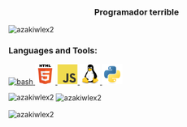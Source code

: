 <h3 align="center">Programador terrible</h3>

<p align="left"> <img src="https://komarev.com/ghpvc/?username=azakiwlex2&label=Profile%20views&color=0e75b6&style=flat" alt="azakiwlex2" /> </p>

<p align="left">
</p>

<h3 align="left">Languages and Tools:</h3>
<p align="left"> <a href="https://www.gnu.org/software/bash/" target="_blank" rel="noreferrer"> <img src="https://www.vectorlogo.zone/logos/gnu_bash/gnu_bash-icon.svg" alt="bash" width="40" height="40"/> </a> <a href="https://www.w3.org/html/" target="_blank" rel="noreferrer"> <img src="https://raw.githubusercontent.com/devicons/devicon/master/icons/html5/html5-original-wordmark.svg" alt="html5" width="40" height="40"/> </a> <a href="https://developer.mozilla.org/en-US/docs/Web/JavaScript" target="_blank" rel="noreferrer"> <img src="https://raw.githubusercontent.com/devicons/devicon/master/icons/javascript/javascript-original.svg" alt="javascript" width="40" height="40"/> </a> <a href="https://www.linux.org/" target="_blank" rel="noreferrer"> <img src="https://raw.githubusercontent.com/devicons/devicon/master/icons/linux/linux-original.svg" alt="linux" width="40" height="40"/> </a> <a href="https://www.python.org" target="_blank" rel="noreferrer"> <img src="https://raw.githubusercontent.com/devicons/devicon/master/icons/python/python-original.svg" alt="python" width="40" height="40"/> </a> </p>

<p><img align="left" src="https://github-readme-stats.vercel.app/api/top-langs?username=azakiwlex2&show_icons=true&locale=en&layout=compact" alt="azakiwlex2" /></p>

<p>&nbsp;<img align="center" src="https://github-readme-stats.vercel.app/api?username=azakiwlex2&show_icons=true&locale=en" alt="azakiwlex2" /></p>

<p><img align="center" src="https://github-readme-streak-stats.herokuapp.com/?user=azakiwlex2&" alt="azakiwlex2" /></p>
